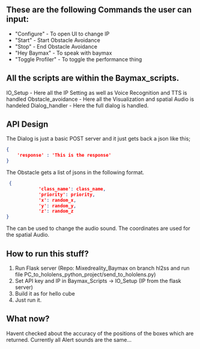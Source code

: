 ## These are the following Commands the user can input: 
- "Configure" - To open UI to change IP 
- "Start" - Start Obstacle Avoidance
- "Stop" - End Obstacle Avoidance
- "Hey Baymax" - To speak with baymax
- "Toggle Profiler" - To toggle the performance thing

## All the scripts are within the Baymax_scripts.
IO_Setup - Here all the IP Setting as well as Voice Recognition and TTS is handled
Obstacle_avoidance - Here all the Visualization and spatial Audio is handeled
Dialog_handler - Here the full dialog is handled.  

## API Design 
The Dialog is just a basic POST server and it just gets back a json like this; 
```json
{
    'response' : 'This is the response'
}
```


The Obstacle gets a list of jsons in the following format. 
```json
 {
            'class_name': class_name,
            'priority': priority,
            'x': random_x,
            'y': random_y,
            'z': random_z
}
```
The can be used to change the audio sound. The coordinates are used for the spatial Audio.


## How to run this stuff?
1. Run Flask server (Repo: Mixedreality_Baymax on branch hl2ss and run file PC_to_hololens_python_project/send_to_hololens.py)
2. Set API key and IP in Baymax_Scripts -> IO_Setup (IP from the flask server) 
3. Build it as for hello cube 
4. Just run it. 

## What now? 
Havent checked about the accuracy of the positions of the boxes which are returned. 
Currently all Alert sounds are the same... 
